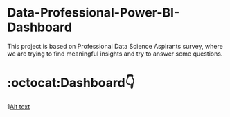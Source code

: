# Data-Professional-Power-BI-Dashboard
This project is based on Professional Data Science Aspirants survey, where we are trying to find meaningful insights and try to answer some questions.

# :octocat:Dashboard👇

1[Alt text](https://github.com/atharva07/Data-Professional-Power-BI-Dashboard/blob/main/DataProfessional.png)
